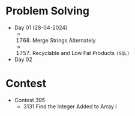 # Problem Solving
- Day 01 (28-04-2024)
    * 1768. Merge Strings Alternately
    * 1757. Recyclable and Low Fat Products `(SQL)`
- Day 02


# Contest
- Contest 395
    * 3131.Find the Integer Added to Array I

